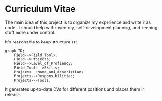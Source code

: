 # Curriculum Vitae

The main idea of this project is to organize my experience and write it as code. It should help with inventory, self-development planning, and keeping stuff more under control.

It's reasonable to keep structure as:

```mermaid
graph TD;
    Field-->Field_Tools;
    Field-->Projects;
    Field-->Level_of_Profiency;
    Field_Tools-->Skills;
    Projects-->Name_and_description;
    Projects-->Responsibilities;
    Projects-->Tools;
```

It generates up-to-date CVs for different positions and places them in release.
